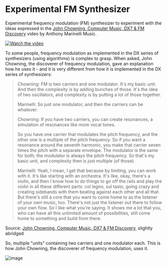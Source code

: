 # Experimental FM Synthesizer

Experimental frequency modulation (FM) synthesizer to experiment with the ideas expressed in the [John Chowning, Computer Music, DX7 & FM Discovery](https://www.youtube.com/watch?v=Mu8lHX-xuSg) video by Anthony Marinelli Music.

[![Watch the video](https://img.youtube.com/vi/Mu8lHX-xuSg/0.jpg)](https://www.youtube.com/watch?v=Mu8lHX-xuSg)

To some people, frequency modulation as implemented in the DX series of synthesizers (using algorithms) is complex to grasp. When asked, John Chowning, the discoverer of frequency modulation, gave an explanation how he uses it - and it is very different from how it is implemented in the DX series of synthesizers:

> Chowning: FM is two carriers and one modulator. It's my basic unit. And then the complexity is by adding bunches of those. It's the idea of two oscillators, and complexity is by putting a lot of those together. 
> 
> Marinelli: So just one modulator, and then the carriers can be whatever. 
> 
> Chowning: If you have two carriers, you can create resonances, a simulation of resonances like more vocal tones.
> 
> So you have one carrier that modulates the pitch frequency, and the other one is a multiple of the pitch frequency. So if you want a resonance around the seventh harmonic, you make that carrier seven times the pitch with a separate envelope. The modulator is the same for both; the modulator is always the pitch frequency. So that's my basic unit, and complexity then is just multiple (of those).
> 
> Marinelli: Yeah, I mean, I get that because by limiting, you can work with it. It's like starting with an orchestra. It's like, okay, there's a violin, and then I know how to do things to go off the rails and play the violin in all these different parts: col legno, sul tasto, going crazy and creating sidebands with them beating against each other and all that. But there's still a core that you want to come home to as the listener of your own music, too. There's not just the listener out there to follow your own flow. So I like what you're saying. It shows me a lot that you, who can have all this unlimited amount of possibilities, still come home to something and build from there.

Source: [John Chowning, Computer Music, DX7 & FM Discovery](https://www.youtube.com/watch?v=Mu8lHX-xuSg), slightly abridged

So, multiple "units" containing two carriers and one modulator each. This is how John Chowning, the discoverer of frequency modulation, uses it.

![image](https://github.com/user-attachments/assets/b1cefd9c-ad02-4165-a44d-6177ab7aea98)
